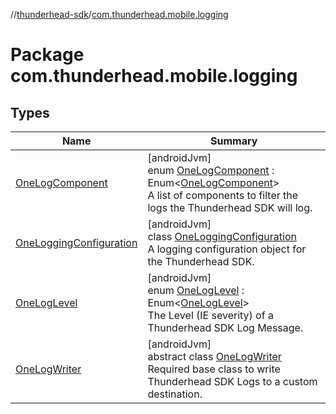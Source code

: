 //[thunderhead-sdk](../../index.md)/[com.thunderhead.mobile.logging](index.md)

# Package com.thunderhead.mobile.logging

## Types

| Name | Summary |
|---|---|
| [OneLogComponent](-one-log-component/index.md) | [androidJvm]<br>enum [OneLogComponent](-one-log-component/index.md) : Enum<[OneLogComponent](-one-log-component/index.md)> <br>A list of components to filter the logs the Thunderhead SDK will log. |
| [OneLoggingConfiguration](-one-logging-configuration/index.md) | [androidJvm]<br>class [OneLoggingConfiguration](-one-logging-configuration/index.md)<br>A logging configuration object for the Thunderhead SDK. |
| [OneLogLevel](-one-log-level/index.md) | [androidJvm]<br>enum [OneLogLevel](-one-log-level/index.md) : Enum<[OneLogLevel](-one-log-level/index.md)> <br>The Level (IE severity) of a Thunderhead SDK Log Message. |
| [OneLogWriter](-one-log-writer/index.md) | [androidJvm]<br>abstract class [OneLogWriter](-one-log-writer/index.md)<br>Required base class to write Thunderhead SDK Logs to a custom destination. |
